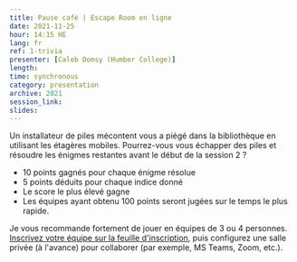 ```yaml
---
title: Pause café | Escape Room en ligne
date: 2021-11-25
hour: 14:15 HE
lang: fr
ref: 1-trivia
presenter: [Caleb Domsy (Humber College)]
length:
time: synchronous
category: presentation
archive: 2021
session_link:
slides:
---
```

Un installateur de piles mécontent vous a piégé dans la bibliothèque en utilisant les étagères mobiles. Pourrez-vous vous échapper des piles et résoudre les énigmes restantes avant le début de la session 2 ?  
<!--more-->
- 10 points gagnés pour chaque énigme résolue
- 5 points déduits pour chaque indice donné
- Le score le plus élevé gagne
- Les équipes ayant obtenu 100 points seront jugées sur le temps le plus rapide.

Je vous recommande fortement de jouer en équipes de 3 ou 4 personnes. [Inscrivez votre équipe sur la feuille d'inscription](https://humberital-my.sharepoint.com/:x:/g/personal/n01081239_humber_ca/ERedSMR7a0FKu-qzamnsSUIBv-bmf0z5Feobhjv1DncXUQ?e=QldslH), puis configurez une salle privée (à l'avance) pour collaborer (par exemple, MS Teams, Zoom, etc.).

